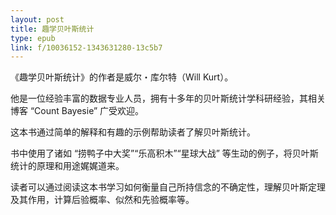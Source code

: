 ```yaml
---
layout: post
title: 趣学贝叶斯统计
type: epub
link: f/10036152-1343631280-13c5b7
---
```


《趣学贝叶斯统计》的作者是威尔・库尔特（Will Kurt）。

他是一位经验丰富的数据专业人员，拥有十多年的贝叶斯统计学科研经验，其相关博客 “Count Bayesie” 广受欢迎。

这本书通过简单的解释和有趣的示例帮助读者了解贝叶斯统计。

书中使用了诸如 “捞鸭子中大奖”“乐高积木”“星球大战” 等生动的例子，将贝叶斯统计的原理和用途娓娓道来。

读者可以通过阅读这本书学习如何衡量自己所持信念的不确定性，理解贝叶斯定理及其作用，计算后验概率、似然和先验概率等。